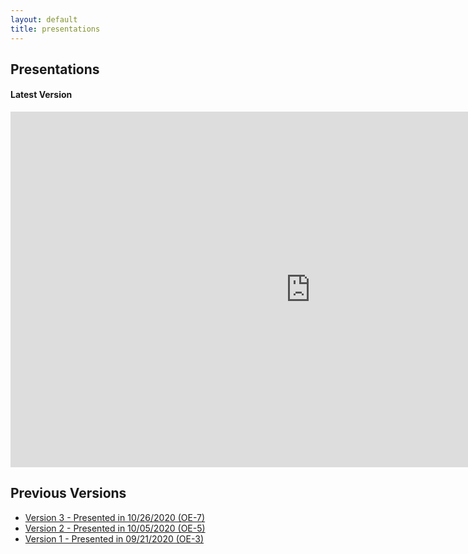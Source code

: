 ```yaml
---
layout: default
title: presentations
---
```


## Presentations

#### Latest Version

<iframe src="https://docs.google.com/presentation/d/e/2PACX-1vRQAR50O2kbisrxiUYc5rPHrfY-q3Xb0iKxP4fElCEwcjzqYVyyrS3_cbphTZ4oqgfyijKONgyt_w3z/embed?start=false&loop=false&delayms=10000" frameborder="0" width="960" height="569" allowfullscreen="true" mozallowfullscreen="true" webkitallowfullscreen="true"></iframe>

## Previous Versions
- [Version 3 - Presented in 10/26/2020 (OE-7)](files/beer-advisor-presentation-03.pdf)
- [Version 2 - Presented in 10/05/2020 (OE-5)](files/beer-advisor-presentation-02.pdf)
- [Version 1 - Presented in 09/21/2020 (OE-3)](files/beer-advisor-presentation-01.pdf)
